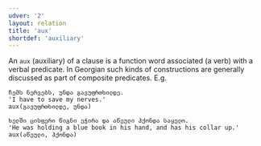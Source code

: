 ```yaml
---
udver: '2'
layout: relation
title: 'aux'
shortdef: 'auxiliary'
---
```


An `aux` (auxiliary) of a clause is a function word associated (a verb) with a verbal predicate. In Georgian such kinds of constructions are generally discussed as part of composite predicates. E.g. 

~~~ sdparse
ჩემს ნერვებს, უნდა გავუფრთხილდე.
'I have to save my nerves.'
aux(გავუფრთხილდე, უნდა)
~~~
~~~ sdparse
ხელში ცისფერი წიგნი ეჭირა და აწეული ჰქონდა საყელო.
'He was holding a blue book in his hand, and has his collar up.'
aux(აწეული, ჰქონდა)
~~~

<!-- Interlanguage links updated Ne 5. května 2024, 18:20:44 CEST -->
